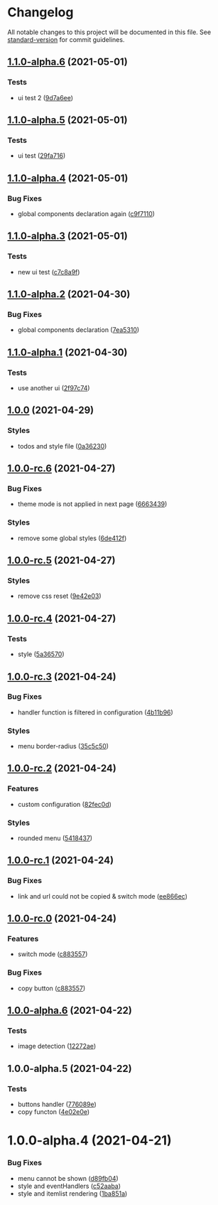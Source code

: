 # Changelog

All notable changes to this project will be documented in this file. See [standard-version](https://github.com/conventional-changelog/standard-version) for commit guidelines.

## [1.1.0-alpha.6](https://github.com/Zolyn/vuepress-plugin-rightmenu/compare/v1.1.0-alpha.5...v1.1.0-alpha.6) (2021-05-01)


### Tests

* ui test 2 ([9d7a6ee](https://github.com/Zolyn/vuepress-plugin-rightmenu/commit/9d7a6ee08fc6c6a3cc2415ff3487ace7caf04280))

## [1.1.0-alpha.5](https://github.com/Zolyn/vuepress-plugin-rightmenu/compare/v1.1.0-alpha.4...v1.1.0-alpha.5) (2021-05-01)


### Tests

* ui test ([29fa716](https://github.com/Zolyn/vuepress-plugin-rightmenu/commit/29fa71615a077c0593593a65b9c5a1c96b965456))

## [1.1.0-alpha.4](https://github.com/Zolyn/vuepress-plugin-rightmenu/compare/v1.1.0-alpha.3...v1.1.0-alpha.4) (2021-05-01)


### Bug Fixes

* global components declaration again ([c9f7110](https://github.com/Zolyn/vuepress-plugin-rightmenu/commit/c9f711058be65a5fa40122d9fcd4797f273b3389))

## [1.1.0-alpha.3](https://github.com/Zolyn/vuepress-plugin-rightmenu/compare/v1.1.0-alpha.2...v1.1.0-alpha.3) (2021-05-01)


### Tests

* new ui test ([c7c8a9f](https://github.com/Zolyn/vuepress-plugin-rightmenu/commit/c7c8a9f3a58fb3971055a5e32ebfabdb1cf43b33))

## [1.1.0-alpha.2](https://github.com/Zolyn/vuepress-plugin-rightmenu/compare/v1.1.0-alpha.1...v1.1.0-alpha.2) (2021-04-30)


### Bug Fixes

* global components declaration ([7ea5310](https://github.com/Zolyn/vuepress-plugin-rightmenu/commit/7ea53105314de6c3b7869ecd85538b50a7a85bc6))

## [1.1.0-alpha.1](https://github.com/Zolyn/vuepress-plugin-rightmenu/compare/v1.0.0...v1.1.0-alpha.1) (2021-04-30)


### Tests

* use another ui ([2f97c74](https://github.com/Zolyn/vuepress-plugin-rightmenu/commit/2f97c741e04ea04c37635e122a3c80d13f94046b))

## [1.0.0](https://github.com/Zolyn/vuepress-plugin-rightmenu/compare/v1.0.0-rc.6...v1.0.0) (2021-04-29)


### Styles

* todos and style file ([0a36230](https://github.com/Zolyn/vuepress-plugin-rightmenu/commit/0a3623059e38f654eae949a85a1103cfb31d5107))

## [1.0.0-rc.6](https://github.com/Zolyn/vuepress-plugin-rightmenu/compare/v1.0.0-rc.5...v1.0.0-rc.6) (2021-04-27)


### Bug Fixes

* theme mode is not applied in next page ([6663439](https://github.com/Zolyn/vuepress-plugin-rightmenu/commit/66634397751a24be90e017da21f9b4c1411e680f))


### Styles

* remove some global styles ([6de412f](https://github.com/Zolyn/vuepress-plugin-rightmenu/commit/6de412f3594a269f48172939c9ee77cb5fd011dc))

## [1.0.0-rc.5](https://github.com/Zolyn/vuepress-plugin-rightmenu/compare/v1.0.0-rc.4...v1.0.0-rc.5) (2021-04-27)


### Styles

* remove css reset ([9e42e03](https://github.com/Zolyn/vuepress-plugin-rightmenu/commit/9e42e03682e5a3459cc11498b82dde3416fd3b32))

## [1.0.0-rc.4](https://github.com/Zolyn/vuepress-plugin-rightmenu/compare/v1.0.0-rc.3...v1.0.0-rc.4) (2021-04-27)


### Tests

* style ([5a36570](https://github.com/Zolyn/vuepress-plugin-rightmenu/commit/5a36570e59b7b541ee11e52d56ab5b91c934f904))

## [1.0.0-rc.3](https://github.com/Zolyn/vuepress-plugin-rightmenu/compare/v1.0.0-rc.2...v1.0.0-rc.3) (2021-04-24)


### Bug Fixes

* handler function is filtered in configuration ([4b11b96](https://github.com/Zolyn/vuepress-plugin-rightmenu/commit/4b11b9654273b260d211c246eb05ffb82fe6f714))


### Styles

* menu border-radius ([35c5c50](https://github.com/Zolyn/vuepress-plugin-rightmenu/commit/35c5c50b03274ade5246f62b2ffe5311ecdbba3e))

## [1.0.0-rc.2](https://github.com/Zolyn/vuepress-plugin-rightmenu/compare/v1.0.0-rc.1...v1.0.0-rc.2) (2021-04-24)


### Features

* custom configuration ([82fec0d](https://github.com/Zolyn/vuepress-plugin-rightmenu/commit/82fec0db5871f5c6ce802aaa508a2e219a5f4a1c))


### Styles

* rounded menu ([5418437](https://github.com/Zolyn/vuepress-plugin-rightmenu/commit/541843702848579817e939b0831904e57314f2bd))

## [1.0.0-rc.1](https://github.com/Zolyn/vuepress-plugin-rightmenu/compare/v1.0.0-rc.0...v1.0.0-rc.1) (2021-04-24)

### Bug Fixes

-   link and url could not be copied & switch mode ([ee866ec](https://github.com/Zolyn/vuepress-plugin-rightmenu/commit/ee866ec90769f2bcc8ce40656ffaa5be4f32c685))

## [1.0.0-rc.0](https://github.com/Zolyn/vuepress-plugin-rightmenu/compare/v1.0.0-alpha.6...v1.0.0-rc.0) (2021-04-24)

### Features

-   switch mode ([c883557](https://github.com/Zolyn/vuepress-plugin-rightmenu/commit/c88355737de681a5bcf26f3b8754b58dc8ad55e3))

### Bug Fixes

-   copy button ([c883557](https://github.com/Zolyn/vuepress-plugin-rightmenu/commit/c88355737de681a5bcf26f3b8754b58dc8ad55e3))

## [1.0.0-alpha.6](https://github.com/Zolyn/vuepress-plugin-rightmenu/compare/v1.0.0-alpha.5...v1.0.0-alpha.6) (2021-04-22)

### Tests

-   image detection ([12272ae](https://github.com/Zolyn/vuepress-plugin-rightmenu/commit/12272aeb42f333b44efd505d6519c23c3a773397))

## 1.0.0-alpha.5 (2021-04-22)

### Tests

-   buttons handler ([776089e](https://github.com/Zolyn/vuepress-plugin-rightmenu/commit/776089e4e4d196896bd13b4606680f5f0468c315))
-   copy functon ([4e02e0e](https://github.com/Zolyn/vuepress-plugin-rightmenu/commit/4e02e0e36ffdb36bf6ae8551ceae92cbaaf58b9a))

# 1.0.0-alpha.4 (2021-04-21)

### Bug Fixes

-   menu cannot be shown ([d89fb04](https://github.com/Zolyn/vuepress-plugin-rightmenu/commit/d89fb0427f7da1571fa7b5031be40902e5836a3f))
-   style and eventHandlers ([c52aaba](https://github.com/Zolyn/vuepress-plugin-rightmenu/commit/c52aabaa5f7c2c42c599b3e7218022af68eb95f9))
-   style and itemlist rendering ([1ba851a](https://github.com/Zolyn/vuepress-plugin-rightmenu/commit/1ba851ad2e18da957c97113702a32f10f15b125c))
